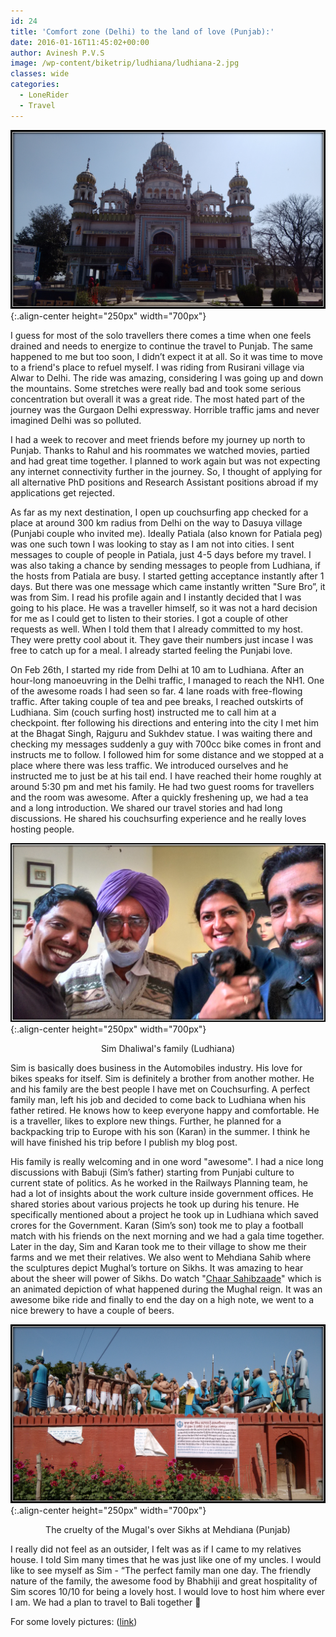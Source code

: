 ```yaml
---
id: 24
title: 'Comfort zone (Delhi) to the land of love (Punjab):'
date: 2016-01-16T11:45:02+00:00
author: Avinesh P.V.S
image: /wp-content/biketrip/ludhiana/ludhiana-2.jpg
classes: wide
categories:
  - LoneRider
  - Travel
---
```

![image-center](/wp-content/biketrip/ludhiana/ludhiana-2.jpg){:.align-center height="250px" width="700px"}

I guess for most of the solo travellers there comes a time when one feels drained and needs to 
energize to continue the travel to Punjab. The same happened to me but too soon, I didn’t expect it at all. 
So it was time to move to a friend's place to refuel myself. 
I was riding from Rusirani village via Alwar to Delhi. 
The ride was amazing, considering I was going up and down the mountains. 
Some stretches were really bad and took some serious concentration but overall it was a great ride. 
The most hated part of the journey was the Gurgaon Delhi expressway. 
Horrible traffic jams and never imagined Delhi was so polluted.  

I had a week to recover and meet friends before my journey up north to Punjab. 
Thanks to Rahul and his roommates we watched movies, partied and had great time together.
I planned to work again but was not expecting any internet connectivity further in the journey.
So, I thought of applying for all alternative PhD positions and Research Assistant positions abroad if my applications get rejected.

As far as my next destination, I open up couchsurfing app checked for a place at around 300 km radius 
from Delhi on the way to Dasuya village (Punjabi couple who invited me). Ideally Patiala 
(also known for Patiala peg) was one such town I was looking to stay as I am not into cities. 
I sent messages to couple of people in Patiala, just 4-5 days before my travel. 
I was also taking a chance by sending messages to people from Ludhiana, if the hosts from Patiala are busy. 
I started getting acceptance instantly after 1 days. 
But there was one message which came instantly written "Sure Bro”, it was from Sim. 
I read his profile again and I instantly decided that I was going to his place. 
He was a traveller himself, so it was not a hard decision for me as I could get to listen to their stories.
I got a couple of other requests as well. When I told them that I already committed to my host.
They were pretty cool about it. They gave their numbers just incase I was free to catch up for a meal.
I already started feeling the Punjabi love. 

On Feb 26th, I started my ride from Delhi at 10 am to Ludhiana.
After an hour-long manoeuvring in the Delhi traffic, I managed to reach the NH1.
One of the awesome roads I had seen so far. 4 lane roads with free-flowing traffic.
After taking couple of tea and pee breaks, I reached outskirts of Ludhiana. 
Sim (couch surfing host) instructed me to call him at a checkpoint. 
fter following his directions and entering into the city I met him at the Bhagat Singh, 
Rajguru and Sukhdev statue. I was waiting there and checking my messages suddenly a guy with 700cc bike 
comes in front and instructs me to follow. 
I followed him for some distance and we stopped at a place where there was less traffic. 
We introduced ourselves and he instructed me to just be at his tail end. 
I have reached their home roughly at around 5:30 pm and met his family. 
He had two guest rooms for travellers and the room was awesome. 
After a quickly freshening up, we had a tea and a long introduction. 
We shared our travel stories and had long discussions. 
He shared his couchsurfing experience and he really loves hosting people. 

  ![image-center](/wp-content/biketrip/ludhiana/couch_surfing_sim.jpg){:.align-center height="250px" width="700px"}
  
  <p align="center">
    Sim Dhaliwal's family (Ludhiana)
  </p>

Sim is basically does business in the Automobiles industry. His love for bikes speaks for itself. Sim is definitely a brother from another mother. He and his family are the best people I have met on Couchsurfing. A perfect family man, left his job and decided to come back to Ludhiana when his father retired. He knows how to keep everyone happy and comfortable. He is a traveller, likes to explore new things. Further, he planned for a backpacking trip to Europe with his son (Karan) in the summer. I think he will have finished his trip before I publish my blog post. 

His family is really welcoming and in one word "awesome". 
I had a nice long discussions with Babuji (Sim’s father) starting from Punjabi culture to current state of politics. 
As he worked in the Railways Planning team, he had a lot of insights about the 
work culture inside government offices. He shared stories about various projects he took up during his tenure. 
He specifically mentioned about a project he took up in Ludhiana which saved crores for the Government. 
Karan (Sim’s son) took me to play a football match with his friends on the next morning 
and we had a gala time together. Later in the day, Sim and Karan took me to their village to show me 
their farms and we met their relatives. We also went to Mehdiana Sahib where the sculptures depict 
Mughal’s torture on Sikhs. It was amazing to hear about the sheer will power of Sikhs. 
Do watch "[Chaar Sahibzaade](http://www.imdb.com/title/tt4168188/)" which is an animated 
depiction of what happened during the Mughal reign. 
It was an awesome bike ride and finally to end the day on a high note, we went to a nice brewery 
to have a couple of beers. 

![image-center](/wp-content/biketrip/ludhiana/ludhiana-1.jpg){:.align-center height="250px" width="700px"}

 <p align="center">
    The cruelty of the Mugal's over Sikhs at Mehdiana (Punjab)
  </p>

I really did not feel as an outsider, 
I felt was as if I came to my relatives house. 
I told Sim many times that he was just like one of my uncles. 
I would like to see myself as Sim - “The perfect family man one day. 
The friendly nature of the family, the awesome food by Bhabhiji and great hospitality of Sim scores 10/10 
for being a lovely host. 
I would love to host him where ever I am. 
We had a plan to travel to Bali together 🙂

For some lovely pictures: ([link](https://picasaweb.google.com/116205245131037308347/Punjab#))